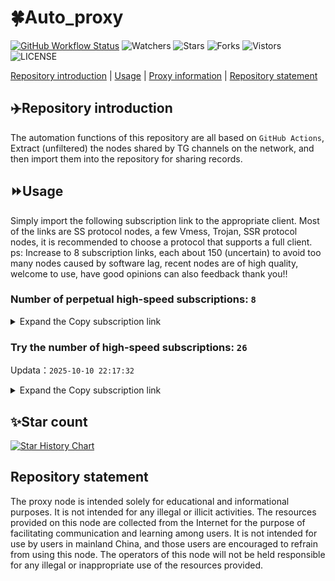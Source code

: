 # 🍀Auto_proxy
[![GitHub Workflow Status](https://img.shields.io/github/actions/workflow/status/PangTouY00/Auto_proxy/main.yml?branch=main)](https://github.com/PangTouY00/Auto_proxy/actions/workflows/main.yml?branch=main) 
![Watchers](https://img.shields.io/github/watchers/w1770946466/Auto_proxy) ![Stars](https://img.shields.io/github/stars/PangTouY00/Auto_proxy) ![Forks](https://img.shields.io/github/forks/w1770946466/Auto_proxy) ![Vistors](https://visitor-badge.laobi.icu/badge?page_id=PangTouY00.Auto_proxy) ![LICENSE](https://img.shields.io/badge/license-CC%20BY--SA%204.0-green.svg)

[Repository introduction](https://github.com/PangTouY00/Auto_proxy#Repositoryintroduction) | [Usage](https://github.com/PangTouY00/Auto_proxy#Usage) | [Proxy information](https://github.com/PangTouY00/Auto_proxy#Proxyinformation) | [Repository statement](https://github.com/PangTouY00/Auto_proxy#Repositorystatement)

## ✈️Repository introduction
The automation functions of this repository are all based on `GitHub Actions`,
Extract (unfiltered) the nodes shared by TG channels on the network, and then import them into the repository for sharing records.

## ⏩Usage
Simply import the following subscription link to the appropriate client. Most of the links are SS protocol nodes, a few Vmess, Trojan, SSR protocol nodes, it is recommended to choose a protocol that supports a full client.
ps: Increase to 8 subscription links, each about 150 (uncertain) to avoid too many nodes caused by software lag, recent nodes are of high quality, welcome to use, have good opinions can also feedback thank you!!

### Number of perpetual high-speed subscriptions: `8`

<details>
  <summary>Expand the Copy subscription link</summary>

  
- [Multiprotocol Base64 encoding](https://raw.githubusercontent.com/PangTouY00/Auto_proxy/main/Long_term_subscription1)
`https://raw.githubusercontent.com/PangTouY00/Auto_proxy/main/Long_term_subscription_num`
`Total number of merge nodes: 340`

- [Multiprotocol Base64 encoding](https://raw.githubusercontent.com/PangTouY00/Auto_proxy/main/Long_term_subscription1)
`https://raw.githubusercontent.com/PangTouY00/Auto_proxy/main/Long_term_subscription1`
`Total number of merge nodes: 43`

- [Multiprotocol Base64 encoding](https://raw.githubusercontent.com/PangTouY00/Auto_proxy/main/Long_term_subscription2)
`https://raw.githubusercontent.com/PangTouY00/Auto_proxy/main/Long_term_subscription2`
`Total number of merge nodes: 43`

- [Multiprotocol Base64 encoding](https://raw.githubusercontent.com/PangTouY00/Auto_proxy/main/Long_term_subscription3)
`https://raw.githubusercontent.com/PangTouY00/Auto_proxy/main/Long_term_subscription3`
`Total number of merge nodes: 43`

- [Multiprotocol Base64 encoding](https://raw.githubusercontent.com/PangTouY00/Auto_proxy/main/Long_term_subscription4)
`https://raw.githubusercontent.com/PangTouY00/Auto_proxy/main/Long_term_subscription4`
`Total number of merge nodes: 43`

- [Multiprotocol Base64 encoding](https://raw.githubusercontent.comPangTouY00/Auto_proxy/main/Long_term_subscription5)
`https://raw.githubusercontent.com/PangTouY00/Auto_proxy/main/Long_term_subscription5`
`Total number of merge nodes: 43`

- [Multiprotocol Base64 encoding](https://raw.githubusercontent.com/PangTouY00/Auto_proxy/main/Long_term_subscription6)
`https://raw.githubusercontent.com/PangTouY00/Auto_proxy/main/Long_term_subscription6`
`Total number of merge nodes: 43`

- [Multiprotocol Base64 encoding](https://raw.githubusercontent.com/PangTouY00/Auto_proxy/main/Long_term_subscription7)
`https://raw.githubusercontent.com/PangTouY00/Auto_proxy/main/Long_term_subscription7`
`Total number of merge nodes: 43`

- [Multiprotocol Base64 encoding](https://raw.githubusercontent.com/PangTouY00/Auto_proxy/main/Long_term_subscription8)
`https://raw.githubusercontent.com/PangTouY00/Auto_proxy/main/Long_term_subscription8`
`Total number of merge nodes: 39`

- [Clash subscription](https://raw.githubusercontent.com/PangTouY00/Auto_proxy/main/Long_term_subscription2.yaml)
`https://raw.githubusercontent.com/PangTouY00/Auto_proxy/main/Long_term_subscription1.yaml`


- [Clash subscription](https://raw.githubusercontent.com/PangTouY00/Auto_proxy/main/Long_term_subscription2.yaml)
`https://raw.githubusercontent.com/PangTouY00/Auto_proxy/main/Long_term_subscription2.yaml`


- [Clash subscription](https://raw.githubusercontent.com/PangTouY00/Auto_proxy/main/Long_term_subscription3.yaml)
`https://raw.githubusercontent.com/PangTouY00/Auto_proxy/main/Long_term_subscription3.yaml`
  
</details>

### Try the number of high-speed subscriptions: `26`
Updata：`2025-10-10 22:17:32`


<details>
  <summary>Expand the Copy subscription link</summary>  



































































































































































































































































































































































































































































































































































































































































































































































































































































































































































































































































































































































































































































































































































































































































































































































































































































































































































































































































































































































































































































































































































































































































































































































































































































































































































































































































































































































































































































































































































































































































































































































































































































































































































































































































































































































































































































































































































































































































































































































































































































































































































































































































































































































































































































































































































































































































































































































































































































































































































































































































































































































































































































































































































































































































































































































































































































































































































































































































































































































































































































































































































































































































































































































































































































































































































































































































































































































































































































































































































































































































































































































































































































































































































































































































































































































































































































































































































































































































































































































































































































































































































































































































































































































































































































































































































































































































































































































































































































































































































































































































































































































































































































































































































































































































































































































































































































































































































































































































































































































































































































































































































































































































































































































































































































































































































































































































































































































































































































































































































































































































































































































































































































































































































































































































































































































































































































































































































































































































































































































































































































































































































































































































































































































































































































































































































































































































































































































































































































































































































































































































































































































































































































































































































































































































































































































































































































































































































































































































































































































































































































































































































































































































































































































































































































































































































































































































































































































































































































































































































































































































































































































































































































































































































































































































































































































































































































































































































































































































































































































































































































































































































































































































































































































































































































































































































































































































































































































































































































































































































































































































































































































































































































































































































































































































































































































































































































































































































































































































































































































































































































































































































































































































































































































































































































































































































































































































































































































































































































































































































































































































































































































































































































































































































































































































































































































































































































































































































































































































































































































































































































































































































































































































































































































































































































































































































































































































































































































































































































































































































































































































































































































































































































































































































































































































































































































































































































































































































































































































































































































































































































































































































































































































































































































































































































































































































































































































































































































































































































































































































































































































































































































































































































































































































































































































































































































































































































































































































































































































































































































































































































































































































































































































































































































































































































































































































































































































































































































































































































































































































































































































































































































































































































































































































































































































































































































>Trial subscription：
`https://go.yueyun.de/api/v1/client/subscribe?token=9f812db8a307517a7ab2f32fb08de6b9`




>Trial subscription：
`https://user.ivnz.ir/api/v1/client/subscribe?token=f654e34d2915a8b0a950dfc27f7d419b`




>Trial subscription：
`https://fs.v2rayse.com/share/20251010/61x74mco7s.txt`




>Trial subscription：
`https://dl.vfkum.website/api/v1/client/subscribe?token=1629f91db3c412a8ab5a976e79c2e36c`




>Trial subscription：
`https://uaplink.com/api/v1/client/subscribe?token=b64f1dc15454825ea4d4711e20a02916`




>Trial subscription：
`https://gods2.dashicn.buzz/api/v1/client/subscribe?token=ca999fd4ba26db0845c4f7cda1fedc15`




>Trial subscription：
`https://qingyun.zybs.eu.org/api/v1/client/subscribe?token=3ee5a0cc7a9b53a9f4d9cfc9804e804c`




>Trial subscription：
`https://multiserver.multiserveradelshoop.com/api/v1/client/subscribe?token=a7e772112191901fade042e413c74e3a`




>Trial subscription：
`https://cfvpn.com/api/v1/client/subscribe?token=0a74442a50b12baebae62914367a79d9`




>Trial subscription：
`https://slianvpn.com/api/v1/client/subscribe?token=239474c9d449882ecedc90c3e691b20f`




>Trial subscription：
`http://107.173.31.17/api/v1/client/subscribe?token=49d86d32ce69a3553608e1f9f6884abf`




>Trial subscription：
`https://ylccloud.top/api/v1/client/subscribe?token=a58a358615ccaa97084ecdfea875bff2`




>Trial subscription：
`https://www.louwangzhiyu.org/api/v1/client/subscribe?token=d7f1718a80399b86b60bfc73b365ac28`




>Trial subscription：
`https://www.eeevpn.com/api/v1/client/subscribe?token=a19931e867a1d76f5f6467a7658333a8`




>Trial subscription：
`https://slianvpn.top/api/v1/client/subscribe?token=666389868fde03e0cb1ca609df476c07`




>Trial subscription：
`https://gods3.dashicn.buzz/api/v1/client/subscribe?token=2c66ec306c5afc64435753dd06a8c6fb`




>Trial subscription：
`https://yywhale.com/api/v1/client/subscribe?token=78e308c8b47672954387f13e759baab6`




>Trial subscription：
`http://tinnyrick8888.com/api/v1/client/subscribe?token=20b4b5c5ec277723bc424922e1ad4dea`




>Trial subscription：
`https://kingfisher.top/api/v1/client/subscribe?token=9052904de9c5a68666f8788accf448c9`




>Trial subscription：
`https://sufujia.top/api/v1/client/subscribe?token=5ff4cd0fcb78379fdd42e23485e0ffc6`




>Trial subscription：
`https://gods1.dashicn.buzz/api/v1/client/subscribe?token=9839d269a7152179c7df326513f3f379`




>Trial subscription：
`https://xiaoby.com/api/v1/client/subscribe?token=a5e313d63b1974b1b2a7c11535324a40`




>Trial subscription：
`https://v2s.ip-ddns.com/api/v1/client/subscribe?token=6e3bc3ba84d0886f2ce927f8bf4367c1`




>Trial subscription：
`https://old-v2b.linkedton.com/api/v1/client/subscribe?token=7e5bcfbf5bcc61ebda3527db3f333932`




>Trial subscription：
`https://dashuai.us/api/v1/client/subscribe?token=c20a590438303d54d417a2d0f44c7fe8`




>Trial subscription：
`https://tizi8.top/api/v1/client/subscribe?token=a8101a1b32a1dbad18f1574f9acbe9e3`



</details>

## ✨Star count
[![Star History Chart](https://api.star-history.com/svg?repos=PangTouY00/Auto_proxy&type=Date)](https://star-history.com/#w1770946466/Auto_proxy&Date)



## Repository statement
The proxy node is intended solely for educational and informational purposes. It is not intended for any illegal or illicit activities. The resources provided on this node are collected from the Internet for the purpose of facilitating communication and learning among users. It is not intended for use by users in mainland China, and those users are encouraged to refrain from using this node. The operators of this node will not be held responsible for any illegal or inappropriate use of the resources provided.

